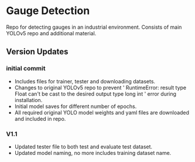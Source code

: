 
# Gauge Detection

Repo for detecting gauges in an industrial environment. 
Consists of main YOLOv5 repo and additional material.


## Version Updates

### initial commit
- Includes files for trainer, tester and downloading datasets.
- Changes to original YOLOv5 repo to prevent ' RuntimeError: result type Float can't be cast to the desired output type long int ' error during installation.
- Initial model saves for different number of epochs.
- All required original YOLO model weights and yaml files are downloaded and included in repo.

### V1.1
 - Updated tester file to both test and evaluate test dataset.
 - Updated model naming, no more includes training dataset name.



